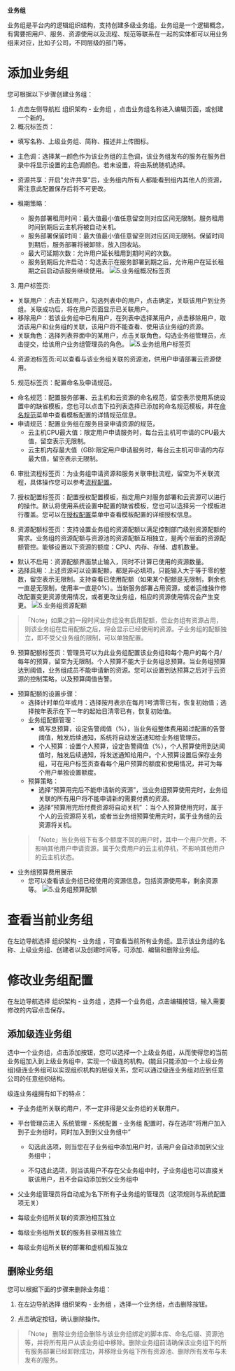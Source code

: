 **业务组**

业务组是平台内的逻辑组织结构，支持创建多级业务组。业务组是一个逻辑概念，有需要把用户、服务、资源使用以及流程、规范等联系在一起的实体都可以用业务组来对应，比如子公司，不同层级的部门等。

# 添加业务组

您可根据以下步骤创建业务组：

1.  点击左侧导航栏 组织架构 - 业务组 ，点击业务组名称进入编辑页面，或创建一个新的。
2.  概况标签页：
  + 填写名称、上级业务组、简称、描述并上传图标。
  + 主色调：选择某一颜色作为该业务组的主色调，该业务组发布的服务在服务目录中将显示设置的主色调颜色。若未设置，将由系统随机选择。
  + 资源共享：开启"允许共享"后，业务组内所有人都能看到组内其他人的资源，需注意此配置保存后将不可更改。
  + 租期策略：

      - 服务部署租用时间：最大值最小值任意留空则对应区间无限制。服务租用时间到期后云主机将被自动关机。
      - 服务部署保留时间：最大值最小值任意留空则对应区间无限制。保留时间到期后，服务部署将被卸除，放入回收站。
      - 最大可延期次数：允许用户延长租用到期时间的次数。
      - 服务到期后允许启动：勾选表示在服务部署到期之后，允许用户在延长租期之前启动该服务继续使用。
      ![5.业务组概况标签页](../../picture/Admin/5.业务组概况标签页.png)

3.  用户标签页:
  + 关联用户：点击关联用户，勾选列表中的用户，点击确定，关联该用户到业务组。关联成功后，将在用户页面显示已关联用户。
  + 移除用户：若该业务组中已有用户，在列表中选择某用户，点击移除用户，取消该用户和业务组的关联，该用户将不能查看、使用该业务组的资源。
  + 关联角色：选择列表界面中的某用户，点击关联角色，勾选业务组管理员，点击提交，给该用户业务组管理员的角色。
  ![5.业务组用户标签页](../../picture/Admin/5.业务组用户标签页.png)

4.  资源池标签页:可以查看与该业务组关联的资源池，供用户申请部署云资源使用。

5. 规范标签页：配置命名及申请规范。
  + 命名规范：配置服务部署、云主机和云资源的命名规范，留空表示使用系统设置中的缺省模板，您也可以点击下拉列表选择已添加的命名规范模板，并在[命名规范](http://CMP-PUBLIC-IP/help/AdminDoc/04组织架构管理/命名规范.html)菜单中查看模板配置的详情规范信息。
  + 申请规范：配置业务组在服务目录申请资源的规范，
    + 云主机CPU最大值：限定用户申请服务时，每台云主机可申请的CPU最大值，留空表示无限制。
    + 云主机内存最大值（GB):限定用户申请服务时，每台云主机可申请的内存最大值，留空表示无限制。

6. 审批流程标签页：为业务组申请资源和服务关联审批流程，留空为不关联流程，具体操作您可以参考[流程配置](http://CMP-PUBLIC-IP/help/AdminDoc/05服务建模/流程配置.html)。

7. 授权配置标签页：配置授权配置模板，指定用户对服务部署和云资源可以进行的操作。默认将使用系统设置中配置的缺省模板，您也可以选择另一个模板进行覆盖。您可以在[授权配置](http://CMP-PUBLIC-IP/help/AdminDoc/04组织架构管理/授权配置.html)菜单中查看模板配置的详细授权信息。

8. 资源配额标签页：支持设置业务组的资源配额以满足控制部门级别资源配额的需求。业务组的资源配额与资源池的资源配额互相独立，是两个层面的资源配额管控。能够设置以下资源的额度：CPU、内存、存储、虚机数量。

  + 默认不启用：资源配额界面禁止输入，同时不计算已使用的资源数量。
  + 选择启用：上述资源可以设置配额，都是非必填项，只能输入大于等于零的整数，留空表示无限制。支持查看已使用配额（如果某个配额是无限制，剩余也一直是无限制，使用率一直是0%）。当新服务部署占用资源，或者运维操作修改配置变更资源使用情况，或者更改业务组，相应的资源使用情况会产生变更。
   ![5.业务组资源配额](../../picture/Admin/5.业务组资源配额.png)
   >「Note」如果之前一段时间业务组没有启用配额，但业务组有资源占用，则该业务组在启用配额之后，将会显示已经使用的资源。子业务组的配额独立，即不受父业务组的限制，可以单独配置。

9. 预算配额标签页：管理员可以为此业务组配置该业务组和每个用户的每个月/每年的预算，留空为无限制。个人预算不能大于业务组总预算。当业务组预算达到阈值，业务组成员不能申请新的资源。您可以设置到达预算之后对于云资源的控制策略，以及预算阈值告警。
  + 预算配额的设置步骤： 
    + 选择计时单位年或月：选择按月表示在每月1号清零已有，恢复初始值；选择按年表示在下一年的起始日清零已有，恢复初始值。
    + 业务组配额管理：
      + 填写总预算，设定告警阈值（%），当业务组整体费用超过配置的告警阈值，触发后续通知，系统将自动发送通知给业务组管理员。
      + 个人预算：设置个人预算，设定告警阈值（%），个人预算使用到达阈值时，触发后续通知，将发送通知给用户。个人预算设置后保存业务组，可在用户标签页查看每个用户预算的额度和使用情况，并可为每个用户单独设置额度。
    + 预算策略：
        - 选择“预算用完后不能申请新的资源”，当业务组预算使用完时，业务组关联的所有用户将不能申请新的需要付费的资源。
        - 选择“预算用完后付费资源将自动关机” ：当个人预算使用完时，属于个人的云资源将关机，或者当业务组预算使用完时，属于业务组的云资源将关机。
    >「Note」当业务组下有多个额度不同的用户时，其中一个用户欠费，不影响其他用户申请资源，属于欠费用户的云主机停机，不影响其他用户的云主机状态。
  + 业务组预算费用展示
    + 您可以查看该业务组已经使用的资源信息，包括资源使用率，剩余资源等。
   ![5.业务组预算配额](../../picture/Admin/5.业务组预算配额.png)

# 查看当前业务组

在左边导航选择 组织架构 - 业务组 ，可查看当前所有业务组。显示该业务组的名称、上级业务组、创建者以及创建时间等，可添加、编辑和删除业务组。

# 修改业务组配置

在左边导航选择 组织架构 - 业务组 ，选择一个业务组，点击编辑按钮，输入需要修改的内容点击保存。

## 添加级连业务组

选中一个业务组，点击添加按钮，您可以选择一个上级业务组，从而使得您的当前业务组加入到上级业务组中，实现一个级连的机构。(能且只能添加一个上级业务组)级连业务组可以实现组织机构的层级关系，您可以通过级连业务组对应到任意公司的任意组织结构。

级连业务组拥有如下的特点：

  + 子业务组所关联的用户，不一定非得是父业务组的关联用户。

  + 平台管理员进入 系统管理 - 系统配置 - 业务组 配置时，存在选项“将用户加入到子业务组时，同时加入到到父业务组中”
   
    - 勾选此选项，则当您在子业务组中添加用户时，该用户会自动添加到父业务组中；

    - 不勾选此选项，则当该用户不存在父业务组中时，子业务组也可以直接关联该用户，且不会自动添加到父业务组中

  +   父业务组管理员将自动成为名下所有子业务组的管理员（这项规则与系统配置项无关）

  +   每级业务组所关联的资源池相互独立

  +   每级业务组所关联的服务目录相互独立

  +   每级业务组所关联的部署和虚机相互独立

## 删除业务组

您可以根据下面的步骤来删除业务组：

  1.  在左边导航选择 组织架构 - 业务组 ，选择一个业务组，点击删除按钮。

  2.  点击确定按钮，确认删除操作。

  >「Note」  删除业务组会删除与该业务组绑定的脚本库、命名后缀、资源池等，并将所有用户从该业务组中移除。删除业务组前请确保该业务组下的所有服务部署已经卸除成功，并移除业务组下所有资源池、删除所有发布与未发布的服务。

